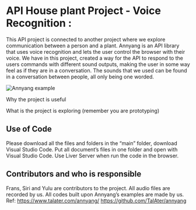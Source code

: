 # API House plant Project - Voice Recognition  :
 
This API project is connected to another project where we explore communication between a person and a plant. 
Annyang is an API library that uses voice recognition and lets the user control the browser with their voice. 
We have in this project, created a way for the API to respond to the users commands with different sound outputs, making the user in some way feel as if they are in a conversation. The sounds that we used can be found in a conversation between people, all only being one worded. 

![Annyang example](https://user-images.githubusercontent.com/79635121/110962511-5ebd8380-8351-11eb-96cf-97749180b21d.png)


Why the project is useful

What is the project is exploring (remember you are prototyping)


## Use of Code
Please download all the files and folders in the “main” folder, download Visual Studio Code. Put all document’s files in one folder and open with Visual Studio Code. Use Liver Server when run the code in the browser.

## Contributors and who is responsible
Frans, Siri and Yulu are contributors to the project. All audio files are recorded by us. All codes built upon Annyang’s examples are made by us. Ref: https://www.talater.com/annyang/    https://github.com/TalAter/annyang 

